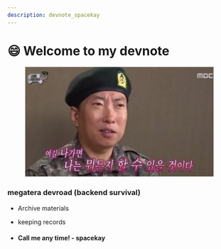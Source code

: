 ```yaml
---
description: devnote_spacekay
---
```


# 😄 Welcome to my devnote

<figure><img src=".gitbook/assets/박명수_진사 (1).jpg" alt=""><figcaption></figcaption></figure>

### megatera devroad (backend survival)

* Archive materials
* keeping records



* #### Call me any time! - spacekay

